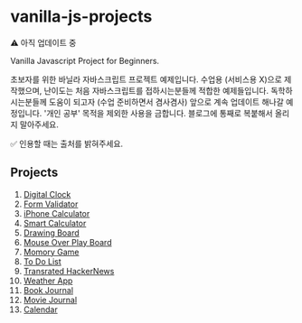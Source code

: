 # vanilla-js-projects

⚠️ 아직 업데이트 중

Vanilla Javascript Project for Beginners.  

초보자를 위한 바닐라 자바스크립트 프로젝트 예제입니다. 수업용 (서비스용 X)으로 제작했으며, 난이도는 처음 자바스크립트를 접하시는분들께 적합한 예제들입니다. 독학하시는분들께 도움이 되고자 (수업 준비하면서 겸사겸사) 앞으로 계속 업데이트 해나갈 예정입니다. '개인 공부' 목적을 제외한 사용을 금합니다. 블로그에 통째로 복붙해서 올리지 말아주세요.  

✅ 인용할 때는 출처를 밝혀주세요.

## Projects

1. [Digital Clock](https://github.com/coach-oox/digital-clock)
2. [Form Validator](https://github.com/coach-oox/form-validation)
3. [iPhone Calculator]()
4. [Smart Calculator]()
5. [Drawing Board](https://github.com/coach-oox/simple-drawing-board)
6. [Mouse Over Play Board]()
7. [Momory Game]()
8. [To Do List]()
9. [Transrated HackerNews]()
10. [Weather App]()
11. [Book Journal]()
12. [Movie Journal]()
13. [Calendar]()
